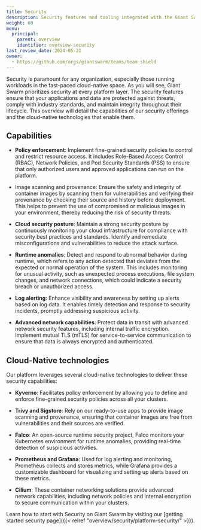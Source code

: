 ```yaml
---
title: Security
description: Security features and tooling integrated with the Giant Swarm platform.
weight: 60
menu:
  principal:
    parent: overview
    identifier: overview-security
last_review_date: 2024-05-21
owner:
  - https://github.com/orgs/giantswarm/teams/team-shield
---
```


<!-- OUTLINE SUGGESTION STARTS -->
Security is paramount for any organization, especially those running workloads in the fast-paced cloud-native space. As you will see, Giant Swarm prioritizes security at every platform layer. The security features ensure that your applications and data are protected against threats, comply with industry standards, and maintain integrity throughout their lifecycle. This overview will detail the capabilities of our security offerings and the cloud-native technologies that enable them.

## Capabilities

- **Policy enforcement**: Implement fine-grained security policies to control and restrict resource access. It includes Role-Based Access Control (RBAC), Network Policies, and Pod Security Standards (PSS) to ensure that only authorized users and approved applications can run on the platform.

- Image scanning and provenance: Ensure the safety and integrity of container images by scanning them for vulnerabilities and verifying their provenance by checking their source and history before deployment. This helps to prevent the use of compromised or malicious images in your environment, thereby reducing the risk of security threats.

- **Cloud security posture**: Maintain a strong security posture by continuously monitoring your cloud infrastructure for compliance with security best practices and standards. Identify and remediate misconfigurations and vulnerabilities to reduce the attack surface.

- **Runtime anomalies**: Detect and respond to abnormal behavior during runtime, which refers to any action detected that deviates from the expected or normal operation of the system. This includes monitoring for unusual activity, such as unexpected process executions, file system changes, and network connections, which could indicate a security breach or unauthorized access.

- **Log alerting**: Enhance visibility and awareness by setting up alerts based on log data. It enables timely detection and response to security incidents, promptly addressing suspicious activity.

- **Advanced network capabilities**: Protect data in transit with advanced network security features, including internal traffic encryption. Implement mutual TLS (mTLS) for service-to-service communication to ensure that data is always encrypted and authenticated.

## Cloud-Native technologies

Our platform leverages several cloud-native technologies to deliver these security capabilities:

- **Kyverno**: Facilitates policy enforcement by allowing you to define and enforce fine-grained security policies across all your clusters.

- **Trivy and Sigstore**: Rely on our ready-to-use apps to provide image scanning and provenance, ensuring that container images are free from vulnerabilities and their sources are verified.

- **Falco**: An open-source runtime security project, Falco monitors your Kubernetes environment for runtime anomalies, providing real-time detection of suspicious activities.

- **Prometheus and Grafana**: Used for log alerting and monitoring, Prometheus collects and stores metrics, while Grafana provides a customizable dashboard for visualizing and setting up alerts based on these metrics.

- **Cilium**: These container networking solutions provide advanced network capabilities, including network policies and internal encryption to secure communication within your clusters.

Learn how to start with Security on Giant Swarm by visiting our [getting started security page]({{< relref "overview/security/platform-security/" >}}).

<!-- OUTLINE SUGGESTION ENDS-->